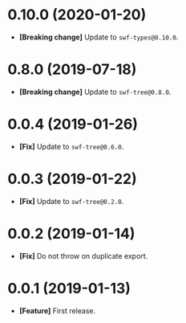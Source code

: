 # 0.10.0 (2020-01-20)

- **[Breaking change]** Update to `swf-types@0.10.0`.

# 0.8.0 (2019-07-18)

- **[Breaking change]** Update to `swf-tree@0.8.0`.

# 0.0.4 (2019-01-26)

- **[Fix]** Update to `swf-tree@0.6.0`.

# 0.0.3 (2019-01-22)

- **[Fix]** Update to `swf-tree@0.2.0`.

# 0.0.2 (2019-01-14)

- **[Fix]** Do not throw on duplicate export.

# 0.0.1 (2019-01-13)

- **[Feature]** First release.
